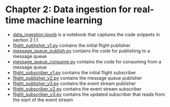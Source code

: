 # Chapter 2: Data ingestion for real-time machine learning

- [data_ingestion.ipynb](https://github.com/pdeziel/real-time-machine-learning/ch02/data_ingestion.ipynb) is a notebook that captures the code snippets in section 2.1.1.
- [flight_publisher_v1.py](https://github.com/pdeziel/real-time-machine-learning/ch02/flight_publisher_v1.py) contains the initial flight publisher
- [message_queue_publish.py](https://github.com/pdeziel/real-time-machine-learning/ch02/message_queue_publish.py) contains the code for publishing to a message queue
- [message_queue_consume.py](https://github.com/pdeziel/real-time-machine-learning/ch02/message_queue_consume.py) contains the code for consuming from a message queue
- [flight_subscriber_v1.py](https://github.com/pdeziel/real-time-machine-learning/ch02/flight_subscriber_v1.py) contains the initial flight subscriber
- [flight_publisher_v2.py](https://github.com/pdeziel/real-time-machine-learning/ch02/flight_publisher_v2.py) contains the message queue publisher
- [flight_publisher_v3.py](https://github.com/pdeziel/real-time-machine-learning/ch02/flight_publisher_v3.py) contains the event stream publisher
- [flight_subscriber_v2.py](https://github.com/pdeziel/real-time-machine-learning/ch02/flight_subscriber_v2.py) contains the event stream subscriber
- [flight_subscriber_v3.py](https://github.com/pdeziel/real-time-machine-learning/ch02/flight_subscriber_v3.py) contains the updated subscriber that reads from the start of the event stream